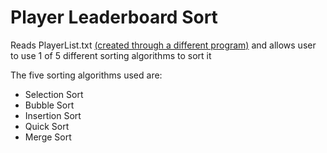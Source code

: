 # Player Leaderboard Sort
Reads PlayerList.txt [(created through a different program)](https://github.com/Dead245/Random-Players---File-Creator) and allows user to use 1 of 5 different sorting algorithms to sort it

The five sorting algorithms used are:
- Selection Sort
- Bubble Sort
- Insertion Sort
- Quick Sort
- Merge Sort
